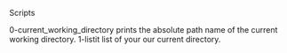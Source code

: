 Scripts

0-current_working_directory prints the absolute path name of the current working directory.
1-listit list of your our current directory.
